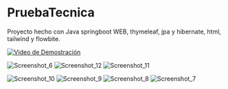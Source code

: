 # PruebaTecnica


Proyecto hecho con Java springboot WEB, thymeleaf, jpa y hibernate, html, tailwind y flowbite.


[![Video de Demostración](https://img.youtube.com/vi/0j0u3R4iJ7Y/0.jpg)](https://youtu.be/0j0u3R4iJ7Y)

![Screenshot_6](https://github.com/efrain105/PruebaTecnica/assets/131510310/c35b1569-089f-40d0-b7f0-f85a50501dd0)
![Screenshot_12](https://github.com/efrain105/PruebaTecnica/assets/131510310/98b3f4d2-41e1-4604-b216-27678c8d8dcb)
![Screenshot_11](https://github.com/efrain105/PruebaTecnica/assets/131510310/b7654e3e-eb8d-4d4b-b4e8-6d58b6603e1b)

![Screenshot_10](https://github.com/efrain105/PruebaTecnica/assets/131510310/ec6b99f6-b329-4e53-97ad-ed0b5da36f37)
![Screenshot_9](https://github.com/efrain105/PruebaTecnica/assets/131510310/17527a02-211d-4ea5-9280-99d51208bb54)
![Screenshot_8](https://github.com/efrain105/PruebaTecnica/assets/131510310/95c49011-46ac-4321-984a-d6174e9e4750)
![Screenshot_7](https://github.com/efrain105/PruebaTecnica/assets/131510310/42010d5b-75ba-4c6d-b9de-912afb777e4d)


